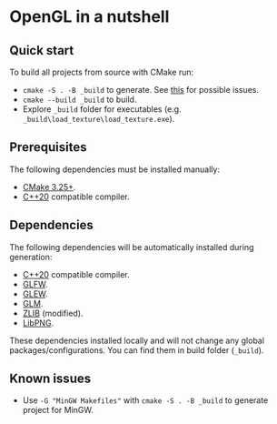 # OpenGL in a nutshell

## Quick start

To build all projects from source with CMake run:

- `cmake -S . -B _build` to generate. See [this](#known-issues) for possible issues.
- `cmake --build _build` to build.
- Explore `_build` folder for executables (e.g. `_build\load_texture\load_texture.exe`).

## Prerequisites

The following dependencies must be installed manually:

- [CMake 3.25+](https://cmake.org/download).
- [C++20](https://en.wikipedia.org/wiki/C++20) compatible compiler.

## Dependencies

The following dependencies will be automatically installed during generation:

- [C++20](https://en.wikipedia.org/wiki/C++20) compatible compiler.
- [GLFW](https://www.glfw.org/).
- [GLEW](https://github.com/Perlmint/glew-cmake).
- [GLM](https://github.com/g-truc/glm).
- [ZLIB](https://github.com/madler/zlib) (modified).
- [LibPNG](https://github.com/glennrp/libpng).

These dependencies installed locally and will not change any global packages/configurations.
You can find them in build folder (`_build`).

## Known issues

- Use `-G "MinGW Makefiles"` with `cmake -S . -B _build` to generate project for MinGW.
